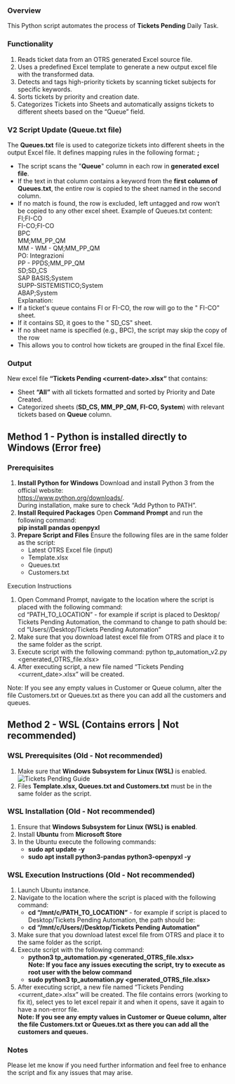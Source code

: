 ### Overview
This Python script automates the process of **Tickets Pending** Daily Task.
### Functionality
1.  Reads ticket data from an OTRS generated Excel source file.
2.  Uses a predefined Excel template to generate a new output excel file with the transformed data.
3.  Detects and tags high-priority tickets by scanning ticket subjects for specific keywords.
4.  Sorts tickets by priority and creation date.
5.  Categorizes Tickets into Sheets and automatically assigns tickets to different sheets based on the “Queue” field.
### V2 Script Update (Queue.txt file)
The **Queues.txt** file is used to categorize tickets into different sheets in the output Excel file. It defines mapping rules in the following format:
**<Keyword>;<SheetName>**
+	The script scans the "**Queue**" column in each row in **generated excel file**.
+	If the text in that column contains a keyword from the **first column of Queues.txt**, the entire row is copied to the sheet named in the second column.
+	If no match is found, the row is excluded, left untagged and row won’t be copied to any other excel sheet.
Example of Queues.txt content:
                        FI;FI-CO\
    FI-CO;FI-CO\
    BPC\
    MM;MM_PP_QM\
    MM - WM - QM;MM_PP_QM\
    PO: Integrazioni\
    PP - PPDS;MM_PP_QM\
    SD;SD_CS\
    SAP BASIS;System\
    SUPP-SISTEMISTICO;System\
    ABAP;System\
Explanation:
+	If a ticket's queue contains FI or FI-CO, the row will go to the " FI-CO" sheet.
+	If it contains SD, it goes to the " SD_CS" sheet.
+	If no sheet name is specified (e.g., BPC), the script may skip the copy of the row
+	This allows you to control how tickets are grouped in the final Excel file.
### Output
New excel file **“Tickets Pending \<current-date\>.xlsx“** that contains:
-  Sheet **“All”** with all tickets formatted and sorted by Priority and Date Created.
-  Categorized sheets (**SD_CS, MM_PP_QM, FI-CO, System**) with relevant tickets based on **Queue** column.
## Method 1 - Python is installed directly to Windows (Error free)
### Prerequisites
1.  **Install Python for Windows**
Download and install Python 3 from the official website:\
https://www.python.org/downloads/. \
During installation, make sure to check “Add Python to PATH”.
2.	**Install Required Packages**
Open **Command Prompt** and run the following command:\
**pip install pandas openpyxl**
3.	**Prepare Script and Files**
Ensure the following files are in the same folder as the script:
    +	Latest OTRS Excel file (input)
    +	Template.xlsx
    +	Queues.txt
    +	Customers.txt

Execution Instructions
1.	Open Command Prompt, navigate to the location where the script is placed with the following command:\
    cd “PATH_TO_LOCATION” - for example if script is placed to Desktop/ Tickets Pending Automation, the command to change to path should be:\
    cd “Users/<username>/Desktop/Tickets Pending Automation”
2.	Make sure that you download latest excel file from OTRS and place it to the same folder as the script. 
3.	Execute script with the following command:
    python tp_automation_v2.py <generated_OTRS_file.xlsx>
4.	After executing script, a new file named “Tickets Pending <current_date>.xlsx” will be created.

Note: If you see any empty values in Customer or Queue column, alter the file Customers.txt or Queues.txt as there you can add all the customers and queues. 
















## Method 2 - WSL (Contains errors | Not recommended)
### WSL Prerequisites (Old - Not recommended)
1.  Make sure that **Windows Subsystem for Linux (WSL)** is enabled.
![Tickets Pending Guide](https://github.com/user-attachments/assets/efdf29e6-8043-47d3-aa99-29b6e1d3dde9)
2.  Files **Template.xlsx, Queues.txt and Customers.txt** must be in the same folder as the script.
### WSL Installation (Old - Not recommended)
1.  Ensure that **Windows Subsystem for Linux (WSL) is enabled**.
2.  Install **Ubuntu** from **Microsoft Store**
3.  In the Ubuntu execute the following commands:
    -  **sudo apt update -y**
    -  **sudo apt install python3-pandas python3-openpyxl -y**
### WSL Execution Instructions (Old - Not recommended)
1.  Launch Ubuntu instance.
2.  Navigate to the location where the script is placed with the following command:
    +  **cd “/mnt/c/PATH_TO_LOCATION”** - for example if script is placed to Desktop/Tickets Pending Automation, the path should be:
    +  **cd “/mnt/c/Users/<username>/Desktop/Tickets Pending Automation”**
3.  Make sure that you download latest excel file from OTRS and place it to the same folder as the script.
4.  Execute script with the following command:
    +  **python3 tp_automation.py <generated_OTRS_file.xlsx>**\
**Note: If you face any issues executing the script, try to execute as root user with the below command**
    +  **sudo python3 tp_automation.py <generated_OTRS_file.xlsx>**
5.  After executing script, a new file named “Tickets Pending <current_date>.xlsx” will be created. The file contains errors (working to fix it), select yes to let excel repair it and when it opens, save it again to have a non-error file.\
**Note: If you see any empty values in Customer or Queue column, alter the file Customers.txt or Queues.txt as there you can add all the customers and queues.**
### Notes
Please let me know if you need further information and feel free to enhance the script and fix any issues that may arise.
